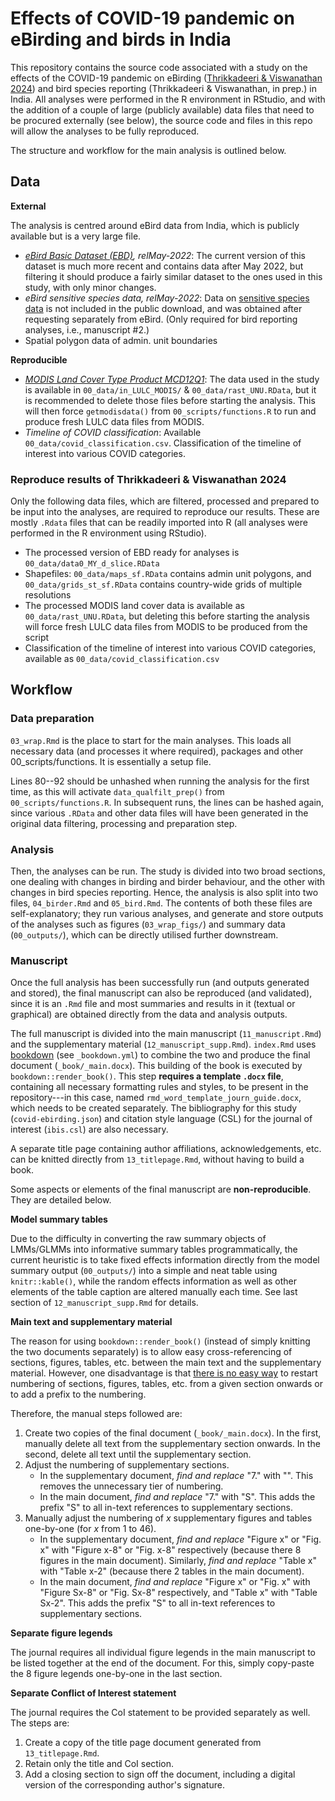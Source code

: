 # Effects of COVID-19 pandemic on eBirding and birds in India

This repository contains the source code associated with a study on the effects of the COVID-19 pandemic on eBirding ([Thrikkadeeri & Viswanathan 2024](https://doi.org/10.1093/ornithapp/duae024)) and bird species reporting (Thrikkadeeri & Viswanathan, in prep.) in India. All analyses were performed in the R environment in RStudio, and with the addition of a couple of large (publicly available) data files that need to be procured externally (see below), the source code and files in this repo will allow the analyses to be fully reproduced.

The structure and workflow for the main analysis is outlined below.

## Data

**External**

The analysis is centred around eBird data from India, which is publicly available but is a very large file.

-   [*eBird Basic Dataset (EBD)*](https://ebird.org/data/download/ebd)*, relMay-2022*: The current version of this dataset is much more recent and contains data after May 2022, but filtering it should produce a fairly similar dataset to the ones used in this study, with only minor changes.
-   *eBird sensitive species data, relMay-2022*: Data on [sensitive species data](https://ebird.org/india/news/ebird-sensitive-species/) is not included in the public download, and was obtained after requesting separately from eBird. (Only required for bird reporting analyses, i.e., manuscript #2.)
-   Spatial polygon data of admin. unit boundaries

**Reproducible**

-   [*MODIS Land Cover Type Product MCD12Q1*](https://lpdaac.usgs.gov/products/mcd12q1v006/): The data used in the study is available in `00_data/in_LULC_MODIS/` & `00_data/rast_UNU.RData`, but it is recommended to delete those files before starting the analysis. This will then force `getmodisdata()` from `00_scripts/functions.R` to run and produce fresh LULC data files from MODIS.
-   *Timeline of COVID classification*: Available `00_data/covid_classification.csv`. Classification of the timeline of interest into various COVID categories.

### Reproduce results of Thrikkadeeri & Viswanathan 2024

Only the following data files, which are filtered, processed and prepared to be input into the analyses, are required to reproduce our results. These are mostly `.Rdata` files that can be readily imported into R (all analyses were performed in the R environment using RStudio).

-   The processed version of EBD ready for analyses is `00_data/data0_MY_d_slice.RData`
-   Shapefiles: `00_data/maps_sf.RData` contains admin unit polygons, and `00_data/grids_st_sf.RData` contains country-wide grids of multiple resolutions
-   The processed MODIS land cover data is available as `00_data/rast_UNU.RData`, but deleting this before starting the analysis will force fresh LULC data files from MODIS to be produced from the script
-   Classification of the timeline of interest into various COVID categories, available as `00_data/covid_classification.csv`

## Workflow

### Data preparation

`03_wrap.Rmd` is the place to start for the main analyses. This loads all necessary data (and processes it where required), packages and other 00_scripts/functions. It is essentially a setup file.

Lines 80--92 should be unhashed when running the analysis for the first time, as this will activate `data_qualfilt_prep()` from `00_scripts/functions.R`. In subsequent runs, the lines can be hashed again, since various `.RData` and other data files will have been generated in the original data filtering, processing and preparation step.

### Analysis

Then, the analyses can be run. The study is divided into two broad sections, one dealing with changes in birding and birder behaviour, and the other with changes in bird species reporting. Hence, the analysis is also split into two files, `04_birder.Rmd` and `05_bird.Rmd`. The contents of both these files are self-explanatory; they run various analyses, and generate and store outputs of the analyses such as figures (`03_wrap_figs/`) and summary data (`00_outputs/`), which can be directly utilised further downstream.

### Manuscript

Once the full analysis has been successfully run (and outputs generated and stored), the final manuscript can also be reproduced (and validated), since it is an `.Rmd` file and most summaries and results in it (textual or graphical) are obtained directly from the data and analysis outputs.

The full manuscript is divided into the main manuscript (`11_manuscript.Rmd`) and the supplementary material (`12_manuscript_supp.Rmd`). `index.Rmd` uses [bookdown](https://bookdown.org/) (see `_bookdown.yml`) to combine the two and produce the final document (`_book/_main.docx`). This building of the book is executed by `bookdown::render_book()`. This step **requires a template `.docx` file**, containing all necessary formatting rules and styles, to be present in the repository---in this case, named `rmd_word_template_journ_guide.docx`, which needs to be created separately. The bibliography for this study (`covid-ebirding.json`) and citation style language (CSL) for the journal of interest (`ibis.csl`) are also necessary.

A separate title page containing author affiliations, acknowledgements, etc. can be knitted directly from `13_titlepage.Rmd`, without having to build a book.

Some aspects or elements of the final manuscript are **non-reproducible**. They are detailed below.

**Model summary tables**

Due to the difficulty in converting the raw summary objects of LMMs/GLMMs into informative summary tables programmatically, the current heuristic is to take fixed effects information directly from the model summary output (`00_outputs/`) into a simple and neat table using `knitr::kable()`, while the random effects information as well as other elements of the table caption are altered manually each time. See last section of `12_manuscript_supp.Rmd` for details.

**Main text and supplementary material**

The reason for using `bookdown::render_book()` (instead of simply knitting the two documents separately) is to allow easy cross-referencing of sections, figures, tables, etc. between the main text and the supplementary material. However, one disadvantage is that [there is no easy way](https://stackoverflow.com/questions/50223141/rmarkdown-bookdown-separate-figure-numbering-for-supplemental-section) to restart numbering of sections, figures, tables, etc. from a given section onwards or to add a prefix to the numbering.

Therefore, the manual steps followed are:

1.  Create two copies of the final document (`_book/_main.docx`). In the first, manually delete all text from the supplementary section onwards. In the second, delete all text until the supplementary section.
2.  Adjust the numbering of supplementary sections.
    -   In the supplementary document, *find and replace* "7." with "". This removes the unnecessary tier of numbering.
    -   In the main document, *find and replace* "7." with "S". This adds the prefix "S" to all in-text references to supplementary sections.
3.  Manually adjust the numbering of *x* supplementary figures and tables one-by-one (for *x* from 1 to 46).
    -   In the supplementary document, *find and replace* "Figure x" or "Fig. x" with "Figure x-8" or "Fig. x-8" respectively (because there 8 figures in the main document). Similarly, *find and replace* "Table x" with "Table x-2" (because there 2 tables in the main document).
    -   In the main document, *find and replace* "Figure x" or "Fig. x" with "Figure Sx-8" or "Fig. Sx-8" respectively, and "Table x" with "Table Sx-2". This adds the prefix "S" to all in-text references to supplementary sections.

**Separate figure legends**

The journal requires all individual figure legends in the main manuscript to be listed together at the end of the document. For this, simply copy-paste the 8 figure legends one-by-one in the last section.

**Separate Conflict of Interest statement**

The journal requires the CoI statement to be provided separately as well. The steps are:

1.  Create a copy of the title page document generated from `13_titlepage.Rmd`.
2.  Retain only the title and CoI section.
3.  Add a closing section to sign off the document, including a digital version of the corresponding author's signature.
